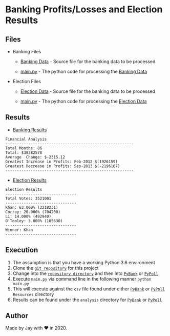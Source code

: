 # Banking Profits/Losses and Election Results

## Files

- Banking Files

  - [Banking Data](PyBank/Resources/budget_data.csv) - Source file for the banking data to be processed

  - [main.py](PyBank/main.py) - The python code for processing the [Banking Data](PyBank/Resources/budget_data.csv)

- Election Files

  - [Election Data](PyPoll/Resources/election_data.csv) - Source file for the banking data to be processed

  - [main.py](PyPoll/main.py) - The python code for processing the [Election Data](PyPoll/Resources/election_data.csv)

## Results

- [Banking Results](PyBank/analysis/results.txt)

```
Financial Analysis
--------------------------------------------------------
Total Months: 86
Total: $38382578
Average  Change: $-2315.12
Greatest Increase in Profits: Feb-2012 $(1926159)
Greatest Decrease in Profits: Sep-2013 $(-2196167)
--------------------------------------------------------
```

- [Election Results](PyPoll/analysis/results.txt)

```
Election Results
-------------------------------
Total Votes: 3521001
-------------------------------
Khan: 63.000% (2218231)
Correy: 20.000% (704200)
Li: 14.000% (492940)
O'Tooley: 3.000% (105630)
-------------------------------
Winner: Khan
-------------------------------
```

## Execution

1. The assumption is that you have a working Python 3.6 environment
1. Clone the [`git repository`](https://github.com/jayhjman/python-challenge) for this project
1. Change into the [`repository directory`](https://github.com/jayhjman/python-challenge) and then into [`PyBank`](PyBank/) or [`PyPoll`](PyPoll/)
1. Execute `main.py` via command line in the following manner `python main.py`
1. This will execute against the `csv` file found under either [`PyBank`](PyBank/Resources/) or [`PyPoll`](PyPoll/Resources/) `Resources` directory
1. Results can be found under the `analysis` directory for [`PyBank`](PyBank/analysis/) or [`PyPoll`](PyPoll/analysis/)

## Author

Made by Jay with :heart: in 2020.
